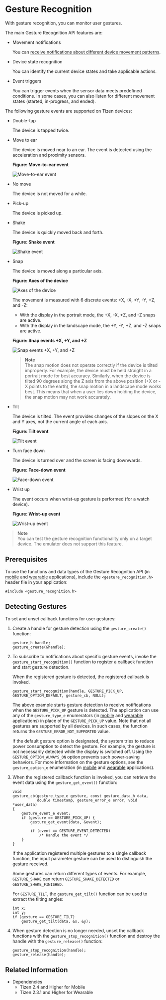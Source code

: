 # Gesture Recognition

With gesture recognition, you can monitor user gestures.

The main Gesture Recognition API features are:

- Movement notifications

  You can [receive notifications about different device movement patterns](#gesture).

- Device state recognition

  You can identify the current device states and take applicable actions.

- Event triggers

  You can trigger events when the sensor data meets predefined conditions. In some cases, you can also listen for different movement states (started, in-progress, and ended).

The following gesture events are supported on Tizen devices:

- Double-tap

  The device is tapped twice.

- Move to ear

  The device is moved near to an ear. The event is detected using the acceleration and proximity sensors.

  **Figure: Move-to-ear event**

  ![Move-to-ear event](./media/move_ear.png)

- No move

  The device is not moved for a while.

- Pick-up

  The device is picked up.

- Shake

  The device is quickly moved back and forth.

  **Figure: Shake event**

  ![Shake event](./media/shake.png)

- Snap

  The device is moved along a particular axis.

  **Figure: Axes of the device**

  ![Axes of the device](./media/device_axes.png)

  The movement is measured with 6 discrete events: +X, -X, +Y, -Y, +Z, and -Z:

  - With the display in the portrait mode, the +X, -X, +Z, and -Z snaps are active.
  - With the display in the landscape mode, the +Y, -Y, +Z, and -Z snaps are active.

  **Figure: Snap events +X, +Y, and +Z**

  ![Snap events +X, +Y, and +Z](./media/snap.png)

  > **Note**  
  > The snap motion does not operate correctly if the device is tilted improperly. For example, the device must be held straight in a portrait mode for best accuracy. Similarly, when the device is tilted 90 degrees along the Z axis from the above position (+X or -X points to the earth), the snap motion in a landscape mode works best. This means that when a user lies down holding the device, the snap motion may not work accurately.

- Tilt

  The device is tilted. The event provides changes of the slopes on the X and Y axes, not the current angle of each axis.

  **Figure: Tilt event**

  ![Tilt event](./media/tilt.png)

- Turn face down

  The device is turned over and the screen is facing downwards.

  **Figure: Face-down event**

  ![Face-down event](./media/face_down.png)

- Wrist up

  The event occurs when wrist-up gesture is performed (for a watch device).

  **Figure: Wrist-up event**

  ![Wrist-up event](./media/wrist_up.png)

> **Note**  
> You can test the gesture recognition functionality only on a target device. The emulator does not support this feature.

## Prerequisites

To use the functions and data types of the Gesture Recognition API (in [mobile](../../../../org.tizen.native.mobile.apireference/group__CAPI__CONTEXT__GESTURE__MODULE.html) and [wearable](../../../../org.tizen.native.wearable.apireference/group__CAPI__CONTEXT__GESTURE__MODULE.html) applications), include the `<gesture_recognition.h>` header file in your application:

```
#include <gesture_recognition.h>
```

<a name="gesture"></a>
## Detecting Gestures

To set and unset callback functions for user gestures:

1. Create a handle for gesture detection using the `gesture_create()` function:

    ```
    gesture_h handle;
    gesture_create(&handle);
    ```

2. To subscribe to notifications about specific gesture events, invoke the `gesture_start_recognition()` function to register a callback function and start gesture detection.

   When the registered gesture is detected, the registered callback is invoked.

   ```
   gesture_start_recognition(handle, GESTURE_PICK_UP, GESTURE_OPTION_DEFAULT, gesture_cb, NULL);
   ```

   The above example starts gesture detection to receive notifications when the `GESTURE_PICK_UP` gesture is detected. The application can use any of the `gesture_type_e` enumerators (in [mobile](../../../../org.tizen.native.mobile.apireference/group__CAPI__CONTEXT__GESTURE__MODULE.html#ga260f6752298cdd6c8235fd2922c147bf) and [wearable](../../../../org.tizen.native.wearable.apireference/group__CAPI__CONTEXT__GESTURE__MODULE.html#ga260f6752298cdd6c8235fd2922c147bf) applications) in place of the `GESTURE_PICK_UP` value. Note that not all gestures are supported by all devices. In such cases, the function returns the `GESTURE_ERROR_NOT_SUPPORTED` value.

   If the default gesture option is designated, the system tries to reduce power consumption to detect the gesture. For example, the gesture is not necessarily detected while the display is switched off. Using the `GESTURE_OPTION_ALWAYS_ON` option prevents such power-saving behaviors. For more information on the gesture options, see the `gesture_option_e` enumeration (in [mobile](../../../../org.tizen.native.mobile.apireference/group__CAPI__CONTEXT__GESTURE__MODULE.html#gaf3733ffc829005b3162df4aceecca228) and [wearable](../../../../org.tizen.native.wearable.apireference/group__CAPI__CONTEXT__GESTURE__MODULE.html#gaf3733ffc829005b3162df4aceecca228) applications).

3. When the registered callback function is invoked, you can retrieve the event data using the `gesture_get_event()` function:

   ```
   void
   gesture_cb(gesture_type_e gesture, const gesture_data_h data,
              double timestamp, gesture_error_e error, void *user_data)
   {
       gesture_event_e event;
       if (gesture == GESTURE_PICK_UP) {
           gesture_get_event(data, &event);

           if (event == GESTURE_EVENT_DETECTED)
               /* Handle the event */
       }
   }
   ```

   If the application registered multiple gestures to a single callback function, the input parameter gesture can be used to distinguish the gesture received.

   Some gestures can return different types of events. For example, `GESTURE_SHAKE` can return `GESTURE_SHAKE_DETECTED` or `GESTURE_SHAKE_FINISHED`.

   For `GESTURE_TILT`, the `gesture_get_tilt()` function can be used to extract the tilting angles:

   ```
   int x;
   int y;
   if (gesture == GESTURE_TILT)
       gesture_get_tilt(data, &x, &y);
   ```

4. When gesture detection is no longer needed, unset the callback functions with the `gesture_stop_recognition()` function and destroy the handle with the `gesture_release()` function:

   ```
   gesture_stop_recognition(handle);
   gesture_release(handle);
   ```

## Related Information
* Dependencies
  - Tizen 2.4 and Higher for Mobile
  - Tizen 2.3.1 and Higher for Wearable
